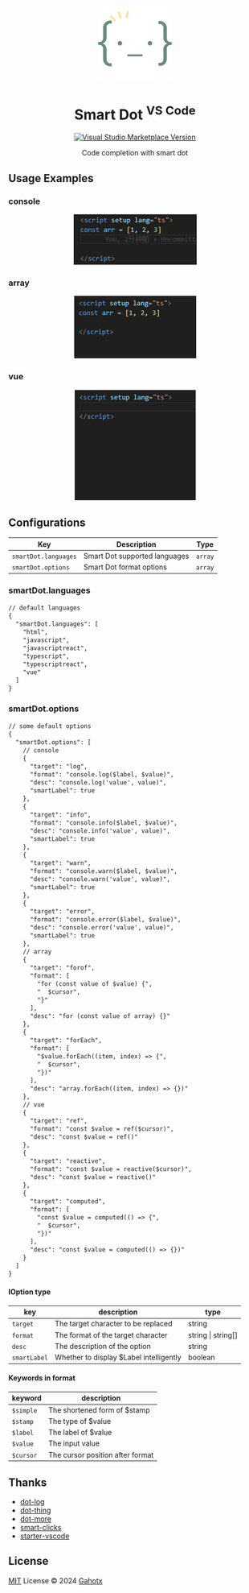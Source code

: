 <p align="center">
<img src="https://raw.githubusercontent.com/Gahotx/vscode-smart-dot/master/res/icon.png" alt="icon" height="150">
</p>

<h1 align="center">Smart Dot <sup>VS Code</sup></h1>

<p align="center">
<a href="https://marketplace.visualstudio.com/items?itemName=Gahotx.smart-dot" target="__blank"><img src="https://img.shields.io/visual-studio-marketplace/v/Gahotx.smart-dot.svg?color=eee&amp;label=VS%20Code%20Marketplace&logo=visual-studio-code" alt="Visual Studio Marketplace Version" /></a>
</p>

<p align="center">
Code completion with smart dot<br>
</p>

## Usage Examples

### console

<p align=center>
<img src="https://raw.githubusercontent.com/Gahotx/vscode-smart-dot/master/res/usage-examples/console.gif" alt="console" />
</p>

### array

<p align=center>
<img src="https://raw.githubusercontent.com/Gahotx/vscode-smart-dot/master/res/usage-examples/array.gif" alt="array" />
</p>

### vue

<p align=center>
<img src="https://raw.githubusercontent.com/Gahotx/vscode-smart-dot/master/res/usage-examples/vue.gif" alt="vue" />
</p>

## Configurations

| Key                  | Description                   | Type    |
| -------------------- | ----------------------------- | ------- |
| `smartDot.languages` | Smart Dot supported languages | `array` |
| `smartDot.options`   | Smart Dot format options      | `array` |

### smartDot.languages

```jsonc
// default languages
{
  "smartDot.languages": [
    "html",
    "javascript",
    "javascriptreact",
    "typescript",
    "typescriptreact",
    "vue"
  ]
}
```

### smartDot.options

```jsonc
// some default options
{
  "smartDot.options": [
    // console
    {
      "target": "log",
      "format": "console.log($label, $value)",
      "desc": "console.log('value', value)",
      "smartLabel": true
    },
    {
      "target": "info",
      "format": "console.info($label, $value)",
      "desc": "console.info('value', value)",
      "smartLabel": true
    },
    {
      "target": "warn",
      "format": "console.warn($label, $value)",
      "desc": "console.warn('value', value)",
      "smartLabel": true
    },
    {
      "target": "error",
      "format": "console.error($label, $value)",
      "desc": "console.error('value', value)",
      "smartLabel": true
    },
    // array
    {
      "target": "forof",
      "format": [
        "for (const value of $value) {",
        "  $cursor",
        "}"
      ],
      "desc": "for (const value of array) {}"
    },
    {
      "target": "forEach",
      "format": [
        "$value.forEach((item, index) => {",
        "  $cursor",
        "})"
      ],
      "desc": "array.forEach((item, index) => {})"
    },
    // vue
    {
      "target": "ref",
      "format": "const $value = ref($cursor)",
      "desc": "const $value = ref()"
    },
    {
      "target": "reactive",
      "format": "const $value = reactive($cursor)",
      "desc": "const $value = reactive()"
    },
    {
      "target": "computed",
      "format": [
        "const $value = computed(() => {",
        "  $cursor",
        "})"
      ],
      "desc": "const $value = computed(() => {})"
    }
  ]
}
```

#### IOption type

| key          | description                             | type               |
| ------------ | --------------------------------------- | ------------------ |
| `target`     | The target character to be replaced     | string             |
| `format`     | The format of the target character      | string \| string[] |
| `desc`       | The description of the option           | string             |
| `smartLabel` | Whether to display $Label intelligently | boolean            |

#### Keywords in format

| keyword   | description                      |
| --------- | -------------------------------- |
| `$simple` | The shortened form of $stamp     |
| `$stamp`  | The type of $value               |
| `$label`  | The label of $value              |
| `$value`  | The input value                  |
| `$cursor` | The cursor position after format |

## Thanks

- [dot-log](https://github.com/jaluik/dot-log)
- [dot-thing](https://github.com/vtrbo/dot-thing)
- [dot-more](https://github.com/AlanQtten/dot-more)
- [smart-clicks](https://github.com/antfu/vscode-smart-clicks)
- [starter-vscode](https://github.com/antfu/starter-vscode)

## License

[MIT](./LICENSE.md) License © 2024 [Gahotx](https://github.com/Gahotx)
